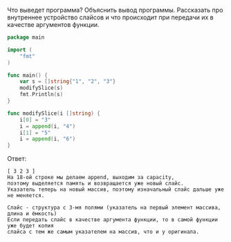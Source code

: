 Что выведет программа? Объяснить вывод программы. Рассказать про внутреннее устройство слайсов и что происходит при передачи их в качестве аргументов функции.

```go
package main

import (
	"fmt"
)

func main() {
	var s = []string{"1", "2", "3"}
	modifySlice(s)
	fmt.Println(s)
}

func modifySlice(i []string) {
	i[0] = "3"
	i = append(i, "4")
	i[1] = "5"
	i = append(i, "6")
}
```

Ответ:
```
[ 3 2 3 ]
На 18-ой строке мы делаем append, выходим за capacity,
поэтому выделяется память и возвращается уже новый слайс.
Указатель теперь на новый массив, поэтому изначальный слайс дальше уже не меняется.

Слайс - структура с 3-мя полями (указатель на первый элемент массива, длина и ёмкость)
Если передать слайс в качестве аргумента функции, то в самой функции уже будет копия
слайса с тем же самым указателем на массив, что и у оригинала.